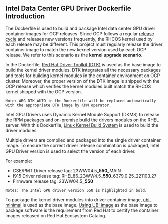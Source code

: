 ## Intel Data Center GPU Driver Dockerfile Introduction
The Dockerfile is used to build and package Intel data center GPU driver container images for OCP releases. Since OCP follows a regular [release cycle](https://docs.openshift.com/dedicated/osd_architecture/osd_policy/osd-life-cycle.html) and releases new versions frequently, the RHCOS kernel used by each release may be different. This project must regularly release the driver container image to match the new kernel version used by each OCP release. We refer to this scenario as the **kernel upgrade scenario**.

In the Dockerfile, [Red Hat Driver Toolkit (DTK)](https://github.com/openshift/driver-toolkit) is used as the base image to build the kernel driver modules. DTK integrates all the necessary packages and tools for building kernel modules in the container environment on OCP cluster. Moreover, the proper version of the DTK image is shipped with the OCP release which verifies the kernel modules built match the RHCOS kernel shipped with the OCP version. 

`Note: ARG DTK_AUTO in the Dockerfile will be replaced automatically with the appropriate DTK image by KMM operator.`

Intel GPU Drivers uses Dynamic Kernel Module Support (DKMS) to release the RPM packages and on-premise build the drivers modules on the RHEL server. With this Dockerfile, [Linux Kernel Build System](https://docs.kernel.org/kbuild/index.html) is used to build the driver modules.

Multiple drivers are compiled and packaged into the single driver container image. To ensure the correct driver release combination is packaged, Intel GPU Driver version is used to select the version of each driver.

For example: 
-	CSE/PMT Driver release tag: 23WW04.5_**550**_MAIN
-	I915 Driver release tag: RHEL86_23WW4.5_**550**_6379.0.25_221103.27
-	Firmware release tag: 23WW04.5_**550**

`Notes: The Intel GPU driver version 550 is highlighted in bold.`

To package the kernel driver modules into driver container image, [ubi-minimal](https://catalog.redhat.com/software/containers/ubi8/ubi-minimal/5c359a62bed8bd75a2c3fba8) is used as the base image. [Using UBI image](https://redhat-connect.gitbook.io/partner-guide-for-red-hat-openshift-and-container/program-on-boarding/containers-with-red-hat-universal-base-image-ubi) as the base image to package software is the requirement from Red Hat to certify the container images released on Red Hat Ecosystem Catalog.
